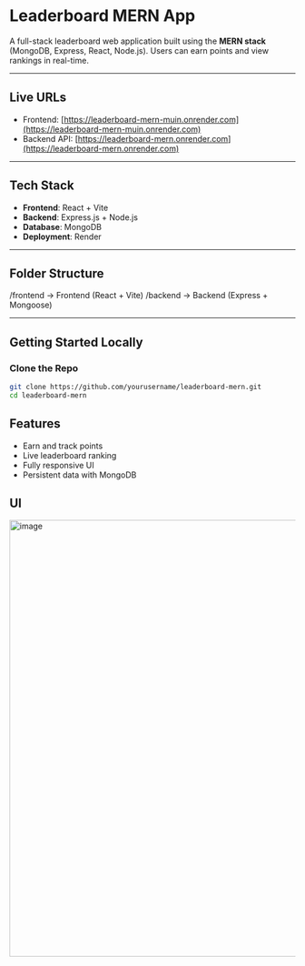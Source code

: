 # Leaderboard MERN App

A full-stack leaderboard web application built using the **MERN stack** (MongoDB, Express, React, Node.js). Users can earn points and view rankings in real-time.

---

## Live URLs

- Frontend: [https://leaderboard-mern-muin.onrender.com](https://leaderboard-mern-muin.onrender.com)
- Backend API: [https://leaderboard-mern.onrender.com](https://leaderboard-mern.onrender.com)

---

## Tech Stack

- **Frontend**: React + Vite
- **Backend**: Express.js + Node.js
- **Database**: MongoDB
- **Deployment**: Render

---

## Folder Structure

/frontend → Frontend (React + Vite)
/backend → Backend (Express + Mongoose)

---

## Getting Started Locally

### Clone the Repo

```bash
git clone https://github.com/yourusername/leaderboard-mern.git
cd leaderboard-mern

```

## Features
- Earn and track points
- Live leaderboard ranking
- Fully responsive UI
- Persistent data with MongoDB

## UI

<img width="1366" height="768" alt="image" src="https://github.com/user-attachments/assets/3e3db4c6-8962-47cc-8a0f-2a30663a1d32" />



